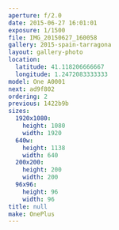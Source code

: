 ```yaml
---
aperture: f/2.0
date: 2015-06-27 16:01:01
exposure: 1/1500
file: IMG_20150627_160058
gallery: 2015-spain-tarragona
layout: gallery-photo
location:
  latitude: 41.118206666667
  longitude: 1.2472083333333
model: One A0001
next: ad9f802
ordering: 2
previous: 1422b9b
sizes:
  1920x1080:
    height: 1080
    width: 1920
  640w:
    height: 1138
    width: 640
  200x200:
    height: 200
    width: 200
  96x96:
    height: 96
    width: 96
title: null
make: OnePlus
---
```

